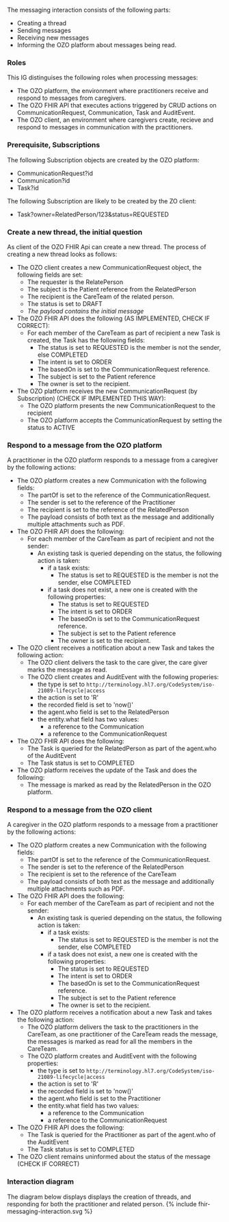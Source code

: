The messaging interaction consists of the following parts:
* Creating a thread
* Sending messages
* Receiving new messages
* Informing the OZO platform about messages being read.

### Roles
This IG distinguises the following roles when processing messages:
* The OZO platform, the environment where practitioners receive and respond to messages from caregivers.
* The OZO FHIR API that executes actions triggered by CRUD actions on CommunicationRequest, Communication, Task and AuditEvent.
* The OZO client, an environment where caregivers create, recieve and respond to messages in communication with the practitioners.

### Prerequisite, Subscriptions
The following Subscription objects are created by the OZO platform:
* CommunicationRequest?id
* Communication?id
* Task?id

The following Subscription are likely to be created by the ZO client:
* Task?owner=RelatedPerson/123&status=REQUESTED

### Create a new thread, the initial question
As client of the OZO FHIR Api can create a new thread. The process of creating a new thread looks as follows:
* The OZO client creates a new CommunicationRequest object, the following fields are set:
  * The requester is the RelatePerson
  * The subject is the Patient reference from the RelatedPerson
  * The recipient is the CareTeam of the related person.
  * The status is set to DRAFT
  * _The payload contains the initial message_
* The OZO FHIR API does the following (AS IMPLEMENTED, CHECK IF CORRECT):
  * For each member of the CareTeam as part of recipient a new Task is created, the Task has the following fields:
    * The status is set to REQUESTED is the member is not the sender, else COMPLETED
    * The intent is set to ORDER
    * The basedOn is set to the CommunicationRequest reference.
    * The subject is set to the Patient reference
    * The owner is set to the recipient.
* The OZO platform receives the new CommunicationRequest (by Subscription) (CHECK IF IMPLEMENTED THIS WAY):
  * The OZO platform presents the new CommunicationRequest to the recipient
  * The OZO platform accepts the CommunicationRequest by setting the status to ACTIVE

### Respond to a message from the OZO platform
A practitioner in the OZO platform responds to a message from a caregiver by the following actions:
* The OZO platform creates a new Communication with the following fields:
  * The partOf is set to the reference of the CommunicationRequest.
  * The sender is set to the reference of the Practitioner
  * The recipient is set to the reference of the RelatedPerson
  * The payload consists of both text as the message and additionally multiple attachments such as PDF.
* The OZO FHIR API does the following:
  * For each member of the CareTeam as part of recipient and not the sender:
    * An existing task is queried depending on the status, the following action is taken:
      * if a task exists:
        * The status is set to REQUESTED is the member is not the sender, else COMPLETED
      * if a task does not exist, a new one is created with the following properties: 
        * The status is set to REQUESTED
        * The intent is set to ORDER
        * The basedOn is set to the CommunicationRequest reference.
        * The subject is set to the Patient reference
        * The owner is set to the recipient.
* The OZO client receives a notification about a new Task and takes the following action:
  * The OZO client delivers the task to the care giver, the care giver marks the message as read.
  * The OZO client creates and AuditEvent with the following properies:
    * the type is set to `http://terminology.hl7.org/CodeSystem/iso-21089-lifecycle|access`
    * the action is set to 'R'
    * the recorded field is set to 'now()'
    * the agent.who field is set to the RelatedPerson
    * the entity.what field has two values:
      * a reference to the Communication
      * a reference to the CommunicationRequest
* The OZO FHIR API does the following:
  * The Task is queried for the RelatedPerson as part of the agent.who of the AuditEvent
  * The Task status is set to COMPLETED
* The OZO platform receives the update of the Task and does the following:
  * The message is marked as read by the RelatedPerson in the OZO platform.

### Respond to a message from the OZO client
A caregiver in the OZO platform responds to a message from a practitioner by the following actions:
* The OZO platform creates a new Communication with the following fields:
  * The partOf is set to the reference of the CommunicationRequest.
  * The sender is set to the reference of the RelatedPerson
  * The recipient is set to the reference of the CareTeam
  * The payload consists of both text as the message and additionally multiple attachments such as PDF.
* The OZO FHIR API does the following:
  * For each member of the CareTeam as part of recipient and not the sender:
    * An existing task is queried depending on the status, the following action is taken:
      * if a task exists:
        * The status is set to REQUESTED is the member is not the sender, else COMPLETED
      * if a task does not exist, a new one is created with the following properties: 
        * The status is set to REQUESTED
        * The intent is set to ORDER
        * The basedOn is set to the CommunicationRequest reference.
        * The subject is set to the Patient reference
        * The owner is set to the recipient.
* The OZO platform receives a notification about a new Task and takes the following action:
  * The OZO platform delivers the task to the practitioners in the CareTeam, as one practitioner of the CareTeam reads the message, the messages is marked as read for all the members in the CareTeam.
  * The OZO platform creates and AuditEvent with the following properties:
    * the type is set to `http://terminology.hl7.org/CodeSystem/iso-21089-lifecycle|access`
    * the action is set to 'R'
    * the recorded field is set to 'now()'
    * the agent.who field is set to the Practitioner
    * the entity.what field has two values:
      * a reference to the Communication
      * a reference to the CommunicationRequest
* The OZO FHIR API does the following:
  * The Task is queried for the Practitioner as part of the agent.who of the AuditEvent
  * The Task status is set to COMPLETED
* The OZO client remains uninformed about the status of the message (CHECK IF CORRECT)

### Interaction diagram
The diagram below displays displays the creation of threads, and responding for both the practitioner and related
person.
{% include fhir-messaging-interaction.svg %}


